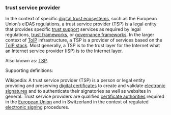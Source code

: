### trust service provider

<p class="c8"><span>In the context of specific </span><span class="c2"><a class="c3" href="#h.h47f86smlz4y">digital trust ecosystems</a></span><span>, such as the European Union’s eIDAS regulations, a trust service provider (TSP) is a legal entity that provides specific </span><span class="c2"><a class="c3" href="#h.451usstmcuuk">trust support</a></span><span>&nbsp;services as required by legal regulations, </span><span class="c2"><a class="c3" href="#h.2r5mn949idq">trust frameworks</a></span><span>, or </span><span class="c2"><a class="c3" href="#h.2x05z0r097mn">governance frameworks</a></span><span>. In the larger context of </span><span class="c2"><a class="c3" href="#h.nkx8p3tuemz">ToIP</a></span><span>&nbsp;infrastructure, a TSP is a provider of services based on the </span><span class="c2"><a class="c3" href="#h.wms58fgdch9m">ToIP stack</a></span><span class="c0">. Most generally, a TSP is to the trust layer for the Internet what an Internet service provider (ISP) is to the Internet layer.</span></p><p class="c8"><span>Also known as: </span><span class="c2"><a class="c3" href="#h.vlopzkfv2l6j">TSP</a></span><span class="c0">.</span></p><p class="c8"><span class="c0">Supporting definitions:</span></p><p class="c8"><span>Wikipedia: A trust service provider (TSP) is a person or legal entity providing and preserving </span><span class="c2"><a class="c3" href="https://www.google.com/url?q=https://en.wikipedia.org/wiki/Digital_certificate&amp;sa=D&amp;source=editors&amp;ust=1706779842894392&amp;usg=AOvVaw2k-_azu-2BwAs_rJbG2si8">digital certificates</a></span><span>&nbsp;to create and validate </span><span class="c2"><a class="c3" href="https://www.google.com/url?q=https://en.wikipedia.org/wiki/Electronic_signature&amp;sa=D&amp;source=editors&amp;ust=1706779842894632&amp;usg=AOvVaw1wnMaHW5w0jtbBg1qHcz4f">electronic signatures</a></span><span>&nbsp;and to authenticate their signatories as well as websites in general. Trust service providers are qualified </span><span class="c2"><a class="c3" href="https://www.google.com/url?q=https://en.wikipedia.org/wiki/Certificate_authority&amp;sa=D&amp;source=editors&amp;ust=1706779842894888&amp;usg=AOvVaw1VMA_wQwPcR8tSrgZLc7v4">certificate authorities</a></span><span>&nbsp;required in the </span><span class="c2"><a class="c3" href="https://www.google.com/url?q=https://en.wikipedia.org/wiki/European_Union&amp;sa=D&amp;source=editors&amp;ust=1706779842895110&amp;usg=AOvVaw2BYnGdSjsQ32agvyf7gEij">European Union</a></span><span>&nbsp;and in Switzerland in the context of regulated </span><span class="c2"><a class="c3" href="https://www.google.com/url?q=https://en.wikipedia.org/wiki/Electronic_signature&amp;sa=D&amp;source=editors&amp;ust=1706779842895302&amp;usg=AOvVaw03HjN_EvjB7bhc4IMvAtmI">electronic signing</a></span><span class="c0">&nbsp;procedures.</span></p>